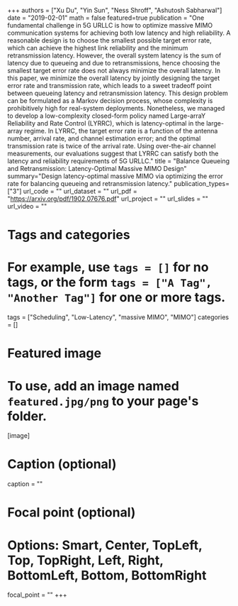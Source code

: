 +++
authors = ["Xu Du", "Yin Sun", "Ness Shroff", "Ashutosh Sabharwal"]
date = "2019-02-01"
math = false
featured=true
publication = "One fundamental challenge in 5G URLLC is how to optimize massive MIMO communication systems for achieving both low latency and high reliability. A reasonable design is to choose the smallest possible target error rate, which can achieve the highest link reliability and the minimum retransmission latency. However, the overall system latency is the sum of latency due to queueing and due to retransmissions, hence choosing the smallest target error rate does not always minimize the overall latency. In this paper, we minimize the overall latency by jointly designing the target error rate and transmission rate, which leads to a sweet tradeoff point between queueing latency and retransmission latency. This design problem can be formulated as a Markov decision process, whose complexity is prohibitively high for real-system deployments. Nonetheless, we managed to develop a low-complexity closed-form policy named Large-arraY Reliability and Rate Control (LYRRC), which is latency-optimal in the large-array regime. In LYRRC, the target error rate is a function of the antenna number, arrival rate, and channel estimation error; and the optimal transmission rate is twice of the arrival rate. Using over-the-air channel measurements, our evaluations suggest that LYRRC can satisfy both the latency and reliability requirements of 5G URLLC."
title = "Balance Queueing and Retransmission: Latency-Optimal Massive MIMO Design"
summary="Design latency-optimal massive MIMO via optimizing the error rate for balancing queueing and retransmission latency."
publication_types=["3"]
url_code = ""
url_dataset = ""
url_pdf = "https://arxiv.org/pdf/1902.07676.pdf"
url_project = ""
url_slides = ""
url_video = ""

# Tags and categories
# For example, use `tags = []` for no tags, or the form `tags = ["A Tag", "Another Tag"]` for one or more tags.
tags = ["Scheduling", "Low-Latency", "massive MIMO", "MIMO"]
categories = []

# Featured image
# To use, add an image named `featured.jpg/png` to your page's folder.
[image]
  # Caption (optional)
  caption = ""

  # Focal point (optional)
  # Options: Smart, Center, TopLeft, Top, TopRight, Left, Right, BottomLeft, Bottom, BottomRight
  focal_point = ""
+++
